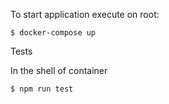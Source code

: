 To start application execute on root:

```
$ docker-compose up
```

Tests 

In the shell of container
```
$ npm run test
```
